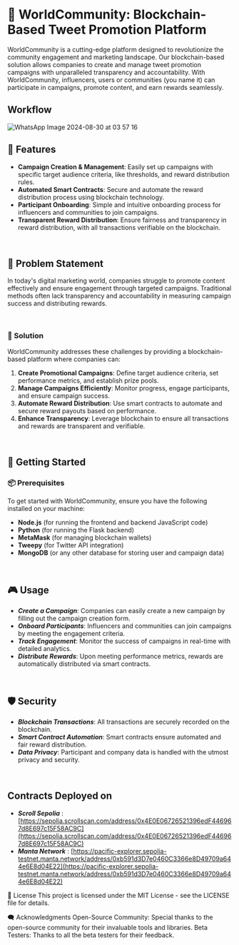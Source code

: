 

# 🚀 WorldCommunity: Blockchain-Based Tweet Promotion Platform

WorldCommunity is a cutting-edge platform designed to revolutionize the community engagement and marketing landscape. Our blockchain-based solution allows companies to create and manage tweet promotion campaigns with unparalleled transparency and accountability. With WorldCommunity, influencers, users or communities (you name it) can participate in campaigns, promote content, and earn rewards seamlessly.



## Workflow
![WhatsApp Image 2024-08-30 at 03 57 16](https://github.com/user-attachments/assets/31443899-e3c6-48a9-a377-2b2c6415bb37)
<br>

## 🌟 Features

- **Campaign Creation & Management**: Easily set up campaigns with specific target audience criteria, like thresholds, and reward distribution rules.<br>
- **Automated Smart Contracts**: Secure and automate the reward distribution process using blockchain technology.<br>
- **Participant Onboarding**: Simple and intuitive onboarding process for influencers and communities to join campaigns.<br>
- **Transparent Reward Distribution**: Ensure fairness and transparency in reward distribution, with all transactions verifiable on the blockchain.<br>

<br>

## 📝 Problem Statement

In today's digital marketing world, companies struggle to promote content effectively and ensure engagement through targeted campaigns. Traditional methods often lack transparency and accountability in measuring campaign success and distributing rewards.

<br>

### 🔧 Solution

WorldCommunity addresses these challenges by providing a blockchain-based platform where companies can:

1. **Create Promotional Campaigns**: Define target audience criteria, set performance metrics, and establish prize pools.<br>
2. **Manage Campaigns Efficiently**: Monitor progress, engage participants, and ensure campaign success.<br>
3. **Automate Reward Distribution**: Use smart contracts to automate and secure reward payouts based on performance.<br>
4. **Enhance Transparency**: Leverage blockchain to ensure all transactions and rewards are transparent and verifiable.<br>

<br>

## 🚀 Getting Started

### 📦 Prerequisites

To get started with WorldCommunity, ensure you have the following installed on your machine:

- **Node.js** (for running the frontend and backend JavaScript code)<br>
- **Python** (for running the Flask backend)<br>
- **MetaMask** (for managing blockchain wallets)<br>
- **Tweepy** (for Twitter API integration)<br>
- **MongoDB** (or any other database for storing user and campaign data)<br>

<br>


## 🎮 Usage
- ***Create a Campaign***: Companies can easily create a new campaign by filling out the campaign creation form.<br>
- ***Onboard Participants***: Influencers and communities can join campaigns by meeting the engagement criteria.<br>
- ***Track Engagement***: Monitor the success of campaigns in real-time with detailed analytics.<br>
- ***Distribute Rewards***: Upon meeting performance metrics, rewards are automatically distributed via smart contracts.<br>
<br>

## 🛡️ Security
- ***Blockchain Transactions***: All transactions are securely recorded on the blockchain.<br>
- ***Smart Contract Automation***: Smart contracts ensure automated and fair reward distribution.<br>
- ***Data Privacy***: Participant and company data is handled with the utmost privacy and security.<br>
<br>

## Contracts Deployed on
- ***Scroll Sepolia*** : [https://sepolia.scrollscan.com/address/0x4E0E06726521396edF446967d8E697c15F58AC9C](https://sepolia.scrollscan.com/address/0x4E0E06726521396edF446967d8E697c15F58AC9C)
- ***Manta Network*** : [https://pacific-explorer.sepolia-testnet.manta.network/address/0xb591d3D7e0460C3366e8D49709a644e6E8d04E22](https://pacific-explorer.sepolia-testnet.manta.network/address/0xb591d3D7e0460C3366e8D49709a644e6E8d04E22)

📜 License
This project is licensed under the MIT License - see the LICENSE file for details.


🗨️ Acknowledgments
Open-Source Community: Special thanks to the open-source community for their invaluable tools and libraries.
Beta Testers: Thanks to all the beta testers for their feedback.
